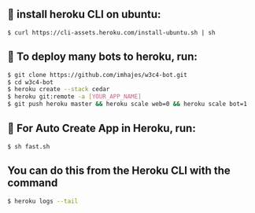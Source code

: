 
## :maple_leaf: install heroku CLI on ubuntu:
 
<pre class="language-term"><code class="language-term">$ curl https://cli-assets.heroku.com/install-ubuntu.sh | sh
</code></pre>

## :maple_leaf: To deploy many bots to heroku, run:

```sh
$ git clone https://github.com/imhajes/w3c4-bot.git
$ cd w3c4-bot
$ heroku create --stack cedar
$ heroku git:remote -a [YOUR_APP_NAME]
$ git push heroku master && heroku scale web=0 && heroku scale bot=1
```
## :maple_leaf: For Auto Create App in Heroku, run:
<pre class="language-term"><code class="language-term">$ sh fast.sh
</code></pre>

## You can do this from the Heroku CLI with the command
```sh
$ heroku logs --tail

